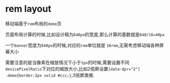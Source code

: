 # rem layout
移动端基于`rem`布局的`demo`页

页面布局计算的时候,比如设计稿为`640px`的宽度,那么计算的基数就是`640/16=40px`

一个`banner`宽度为`640px`的时候,对应的`rem`单位就是 `16rem`,无需考虑移动端各种屏幕大小

需要注意的是当像素在缩放情况下小于`1px`的时候,需要设置不同`devicePixelRatio`下对应的缩放大小,比如2倍屏设置`[data-dpr="2"] .demo{border:2px solid #ccc;}`,3倍屏类推.
